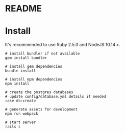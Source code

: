 # README

# Install
It's recommended to use Ruby 2.5.0 and NodeJS 10.14.x.

```
# install bundler if not available
gem install bundler

# install gem dependencies
bundle install

# install npm dependencies
npm install

# create the postgres databases
# update config/database.yml details if needed
rake db:create

# generate assets for development
npm run webpack

# start server
rails s
```
